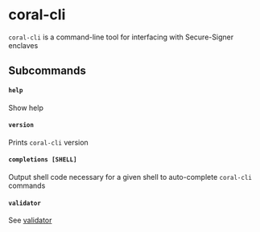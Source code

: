 # coral-cli

`coral-cli` is a command-line tool for interfacing with Secure-Signer enclaves

## Subcommands

#### `help`
Show help

#### `version`
Prints `coral-cli` version

#### `completions [SHELL]`
Output shell code necessary for a given shell to
auto-complete `coral-cli` commands

#### `validator`

See [validator](/coral-cli/docs/validator.md)

